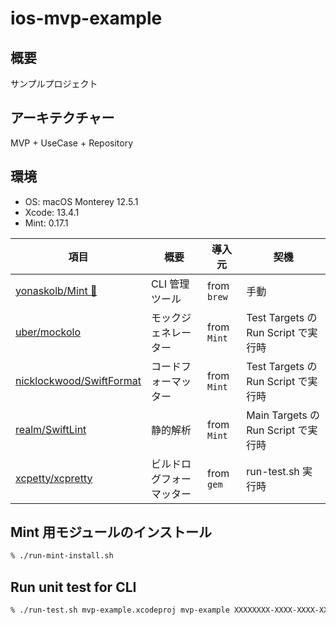 # ios-mvp-example

## 概要

サンプルプロジェクト

## アーキテクチャー

MVP + UseCase + Repository

## 環境

- OS: macOS Monterey 12.5.1
- Xcode: 13.4.1
- Mint: 0.17.1

| 項目                                                                    | 概要                     | 導入元      | 契機                                |
| ----------------------------------------------------------------------- | ------------------------ | ----------- | ----------------------------------- |
| [yonaskolb/Mint 🌱](https://github.com/yonaskolb/Mint#installing)       | CLI 管理ツール           | from `brew` | 手動                                |
| [uber/mockolo](https://github.com/uber/mockolo)                         | モックジェネレーター     | from `Mint` | Test Targets の Run Script で実行時 |
| [nicklockwood/SwiftFormat](https://github.com/nicklockwood/SwiftFormat) | コードフォーマッター     | from `Mint` | Test Targets の Run Script で実行時 |
| [realm/SwiftLint](https://github.com/realm/SwiftLint)                   | 静的解析                 | from `Mint` | Main Targets の Run Script で実行時 |
| [xcpetty/xcpretty](https://github.com/xcpretty/xcpretty)                | ビルドログフォーマッター | from `gem`  | run-test.sh 実行時                  |

## Mint 用モジュールのインストール

```sh
% ./run-mint-install.sh
```

## Run unit test for CLI

```sh
% ./run-test.sh mvp-example.xcodeproj mvp-example XXXXXXXX-XXXX-XXXX-XXXX-XXXXXXXXXXXX
```
